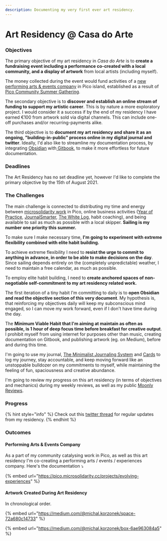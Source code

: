 ```yaml
---
description: Documenting my very first ever art residency.
---
```


# Art Residency @ Casa do Arte

### Objectives

The primary objective of my art residency in _Casa do Arte_ is to **create a fundraising event including a performance co-created with a local community, and a display of artwork** from local artists \(including myself\).

The money collected during the event would fund activities of a [new performing arts & events company](https://pico.microsolidarity.cc/projects/evolving-experiences) in Pico island, established as a result of [Pico Community Summer Gathering](https://pico.microsolidarity.cc/projects/summer-gathering-2021).

The secondary objective is to **discover and establish an online stream of funding to support my artistic career**. This is by nature a more exploratory project. I would consider it a success if by the end of my residency I have earned €100 from artwork sold via digital channels. This can include one-off purchases and/or recurring-payments alike.

The third objective is to **document my art residency and share it as an ongoing, "building-in-public" process online in my digital journal and twitter**. Ideally, I'd also like to streamline my documentation process, by integrating [Obsidian](https://obsidian.md/) with[ Gitbook](https://www.gitbook.com/), to make it more effortless for future documentation.

### Deadlines

The Art Residency has no set deadline yet, however I'd like to complete the primary objective by the 15th of August 2021.

### The Challenges

The main challenge is connected to distributing my time and energy between [microsolidarity work](https://pico.microsolidarity.cc) in Pico, online business activities \([Year of Practice](https://beta.thewhitelog.com/projects/year-of-practice), [JournalSmarter](https://journalsmarter.com), [The White Log](https://thewhitelog.com), habit coaching\), and being available to sail as much as possible with a local skipper. **Sailing is my number one priority this summer.**

To make sure I make necessary time, **I'm going to experiment with extreme flexibility combined with elite habit building.**

To achieve extreme flexibility I need to **resist the urge to commit to anything in advance, in order to be able to make decisions on the day**. Since sailing depends entirely on the \(completely unpredictable\) weather, I need to maintain a free calendar, as much as possible.

To employ elite habit building, I need to **create anchored spaces of non-negotiable self-commitment to my art residency related work.**

The first iteration of a tiny habit I'm committing to daily is to **open Obsidian and read the objective section of this very document**. My hypothesis is, that reinforcing my objectives daily will keep my subconscious mind engaged, so I can move my work forward, even if I don't have time during the day.

The **Minimum Viable Habit that I'm aiming at maintain as often as possible, is 1 hour of deep focus time before breakfast for creative output**. I prohibit myself from using internet for purposes other than music, creating documentation on Gitbook, and publishing artwork \(eg. on Medium\), before and during this time.

I'm going to use my journal, [The Minimalist Journaling System](minimalist-journaling-system.md) and [Cards](cards.md) to log my journey, stay accountable, and keep moving forward like an unstoppable bulldozer on my commitments to myself, while maintaining the feeling of fun, spaciousness and creative abundance.

I'm going to review my progress on this art residency \(in terms of objectives and mechanics\) during my weekly reviews, as well as my public [Moonly Reviews](https://mindjuggling.substack.com).

### Progress

{% hint style="info" %}
Check out this [twitter thread](https://twitter.com/michalkorzonek/status/1409506379166007296) for regular updates from my residency.
{% endhint %}

### Outcomes

#### Performing Arts & Events Company

As a part of my community catalysing work in Pico, as well as this art residency I'm co-creating a performing arts / events / experiences company. Here's the documentation ⤵️

{% embed url="https://pico.microsolidarity.cc/projects/evolving-experiences" %}

#### Artwork Created During Art Residency

In chronological order.

{% embed url="https://medium.com/@michal.korzonek/space-72a680c14733" %}

{% embed url="https://medium.com/@michal.korzonek/box-6ae963084a5" %}



